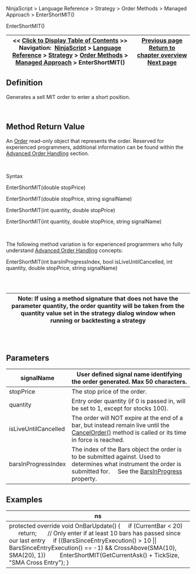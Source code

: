 ﻿


NinjaScript \> Language Reference \> Strategy \> Order Methods \> Managed Approach \> EnterShortMIT()






















EnterShortMIT()







| \<\< [Click to Display Table of Contents](entershortmit.md) \>\> **Navigation:**     [NinjaScript](ninjascript.md) \> [Language Reference](language_reference_wip.md) \> [Strategy](strategy.md) \> [Order Methods](order_methods.md) \> [Managed Approach](managed_approach.md) \> EnterShortMIT() | [Previous page](entershortlimit.md) [Return to chapter overview](managed_approach.md) [Next page](entershortstoplimit.md) |
| --- | --- |











## Definition


Generates a sell MIT order to enter a short position.


 


## Method Return Value


An [Order](order.md) read\-only object that represents the order. Reserved for experienced programmers, additional information can be found within the [Advanced Order Handling](advanced_order_handling.md) section.   

 


Syntax  

EnterShortMIT(double stopPrice)   

EnterShortMIT(double stopPrice, string signalName)


EnterShortMIT(int quantity, double stopPrice)


EnterShortMIT(int quantity, double stopPrice, string signalName)


 


The following method variation is for experienced programmers who fully understand [Advanced Order Handling](advanced_order_handling.md) concepts:


EnterShortMIT(int barsInProgressIndex, bool isLiveUntilCancelled, int quantity, double stopPrice, string signalName) 


 


## 




| Note: If using a method signature that does not have the parameter quantity, the order quantity will be taken from the quantity value set in the strategy dialog window when running or backtesting a strategy |
| --- |



## 


 


## Parameters




| signalName | User defined signal name identifying the order generated. Max 50 characters. |
| --- | --- |
| stopPrice | The stop price of the order. |
| quantity | Entry order quantity (if 0 is passed in, will be set to 1, except for stocks 100\). |
| isLiveUntilCancelled | The order will NOT expire at the end of a bar, but instead remain live until the [CancelOrder()](managed_cancelorder.md) method is called or its time in force is reached. |
| barsInProgressIndex | The index of the Bars object the order is to be submitted against. Used to determines what instrument the order is submitted for.      See the [BarsInProgress](barsinprogress.md) property. |



## 


## 


## Examples




| ns |
| --- |
| protected override void OnBarUpdate() {      if (CurrentBar \< 20)          return;        // Only enter if at least 10 bars has passed since our last entry      if ((BarsSinceEntryExecution() \> 10 \|\| BarsSinceEntryExecution() \=\= \-1) \&\& CrossAbove(SMA(10), SMA(20), 1))          EnterShortMIT(GetCurrentAsk() \+ TickSize, "SMA Cross Entry"); } |









